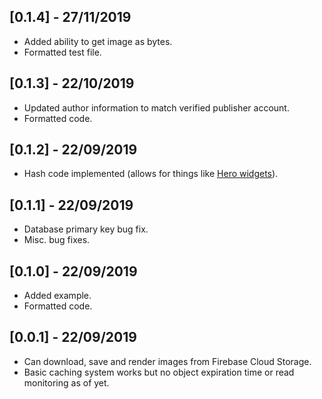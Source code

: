 ## [0.1.4] - 27/11/2019
* Added ability to get image as bytes.
* Formatted test file.

## [0.1.3] - 22/10/2019
* Updated author information to match verified publisher account.
* Formatted code.

## [0.1.2] - 22/09/2019
* Hash code implemented (allows for things like [Hero widgets](https://flutter.dev/docs/development/ui/animations/hero-animations)).

## [0.1.1] - 22/09/2019
* Database primary key bug fix.
* Misc. bug fixes.

## [0.1.0] - 22/09/2019
* Added example.
* Formatted code.

## [0.0.1] - 22/09/2019

* Can download, save and render images from Firebase Cloud Storage.
* Basic caching system works but no object expiration time or read monitoring as of yet.